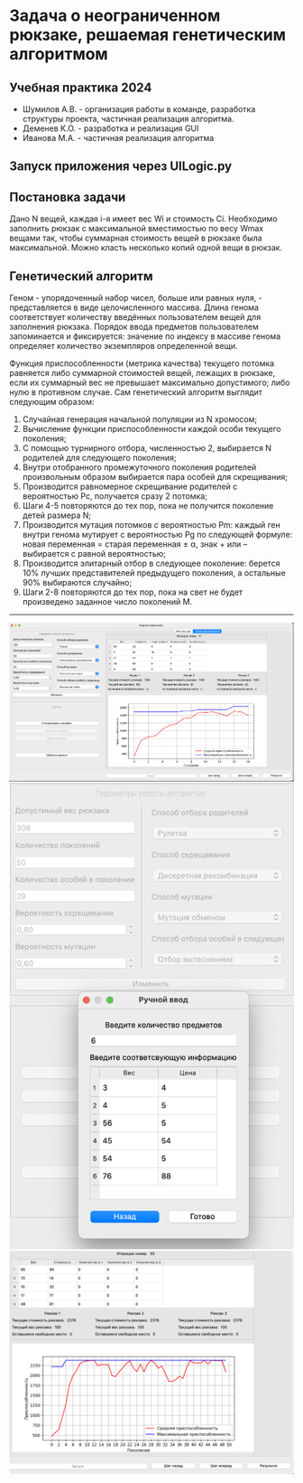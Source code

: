 # Задача о неограниченном рюкзаке, решаемая генетическим алгоритмом
## Учебная практика 2024
+ Шумилов А.В. - организация работы в команде, разработка структуры проекта, частичная реализация алгоритма.
+ Деменев К.О. - разработка и реализация GUI
+ Иванова М.А. - частичная реализация алгоритма
## Запуск приложения через UILogic.py
## Постановка задачи
Дано N вещей, каждая i-я имеет вес Wi и стоимость Ci. Необходимо заполнить рюкзак с максимальной вместимостью по весу Wmax вещами так, чтобы суммарная стоимость вещей в рюкзаке была максимальной. Можно класть несколько копий одной вещи в рюкзак.

## Генетический алгоритм
Геном - упорядоченный набор чисел, больше или равных нуля, - представляется в виде целочисленного массива. Длина генома соответствует количеству введённых пользователем вещей для заполнения рюкзака.  Порядок ввода предметов пользователем запоминается и фиксируется: значение по индексу в массиве генома определяет количество экземпляров определенной вещи. 

Функция приспособленности (метрика качества) текущего потомка равняется либо суммарной стоимостей вещей, лежащих в рюкзаке, если их суммарный вес не превышает максимально допустимого; либо нулю в противном случае.
Сам генетический алгоритм выглядит следующим образом:
1. Случайная генерация начальной популяции из N хромосом;
2. Вычисление функции приспособленности каждой особи текущего поколения;
3. С помощью турнирного отбора, численностью 2, выбирается N родителей для следующего поколения;
4. Внутри отобранного промежуточного поколения родителей произвольным образом выбирается пара особей для скрещивания;
5. Производится равномерное скрещивание родителей с вероятностью Pc, получается сразу 2 потомка;
6. Шаги 4-5 повторяются до тех пор, пока не получится поколение детей размера N;
7. Производится мутация потомков с вероятностью Pm: каждый ген внутри генома мутирует с вероятностью Pg по следующей формуле: новая переменная = старая переменная ± α, знак + или – выбирается с равной вероятностью;
8. Производится элитарный отбор в следующее поколение: берется 10% лучших представителей предыдущего поколения, а остальные 90% выбираются случайно;
9. Шаги 2-8 повторяются до тех пор, пока на свет не будет произведено заданное число поколений M.
----

![1.png](pics%2F1.png)
![2.png](pics%2F2.png)
![3.png](pics%2F3.png)